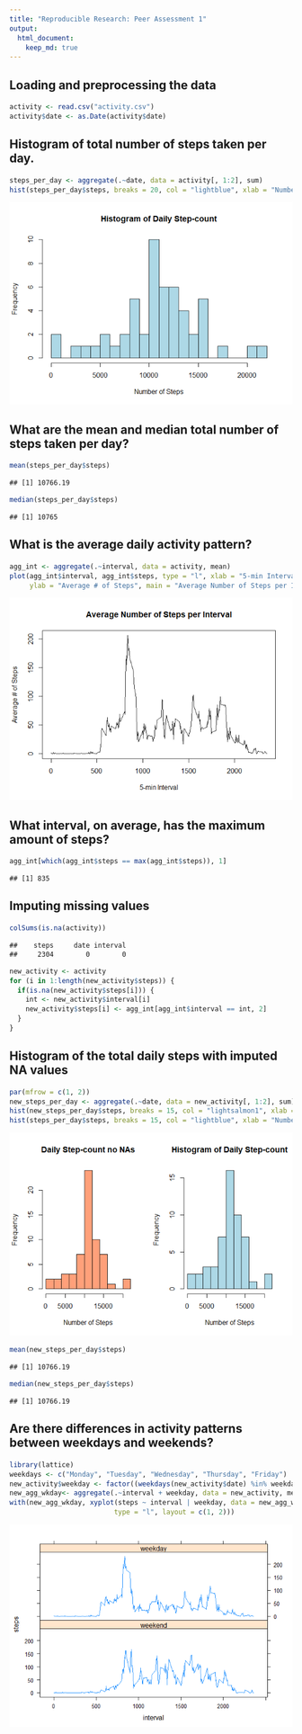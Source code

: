 ```yaml
---
title: "Reproducible Research: Peer Assessment 1"
output: 
  html_document:
    keep_md: true
---
```



## Loading and preprocessing the data

```r
activity <- read.csv("activity.csv")
activity$date <- as.Date(activity$date)
```

## Histogram of total number of steps taken per day.

```r
steps_per_day <- aggregate(.~date, data = activity[, 1:2], sum)
hist(steps_per_day$steps, breaks = 20, col = "lightblue", xlab = "Number of Steps", main = "Histogram of Daily Step-count")
```

![](Reproducible-Research-Peer-Assessment-1_files/figure-html/unnamed-chunk-2-1.png)<!-- -->

## What are the mean and median total number of steps taken per day?

```r
mean(steps_per_day$steps)
```

```
## [1] 10766.19
```

```r
median(steps_per_day$steps)
```

```
## [1] 10765
```

## What is the average daily activity pattern?

```r
agg_int <- aggregate(.~interval, data = activity, mean)
plot(agg_int$interval, agg_int$steps, type = "l", xlab = "5-min Interval", 
     ylab = "Average # of Steps", main = "Average Number of Steps per Interval")
```

![](Reproducible-Research-Peer-Assessment-1_files/figure-html/unnamed-chunk-4-1.png)<!-- -->

## What interval, on average, has the maximum amount of steps?

```r
agg_int[which(agg_int$steps == max(agg_int$steps)), 1]
```

```
## [1] 835
```

## Imputing missing values

```r
colSums(is.na(activity))
```

```
##    steps     date interval 
##     2304        0        0
```

```r
new_activity <- activity
for (i in 1:length(new_activity$steps)) {
  if(is.na(new_activity$steps[i])) {
    int <- new_activity$interval[i]
    new_activity$steps[i] <- agg_int[agg_int$interval == int, 2]
  }
}
```

## Histogram of the total daily steps with imputed NA values

```r
par(mfrow = c(1, 2))
new_steps_per_day <- aggregate(.~date, data = new_activity[, 1:2], sum)
hist(new_steps_per_day$steps, breaks = 15, col = "lightsalmon1", xlab = "Number of Steps", main = "Daily Step-count no NAs")
hist(steps_per_day$steps, breaks = 15, col = "lightblue", xlab = "Number of Steps", main = "Histogram of Daily Step-count")
```

![](Reproducible-Research-Peer-Assessment-1_files/figure-html/unnamed-chunk-7-1.png)<!-- -->

```r
mean(new_steps_per_day$steps)
```

```
## [1] 10766.19
```

```r
median(new_steps_per_day$steps)
```

```
## [1] 10766.19
```


## Are there differences in activity patterns between weekdays and weekends?

```r
library(lattice)
weekdays <- c("Monday", "Tuesday", "Wednesday", "Thursday", "Friday")
new_activity$weekday <- factor((weekdays(new_activity$date) %in% weekdays), levels=c(FALSE, TRUE), labels=c('weekend', 'weekday'))
new_agg_wkday<- aggregate(.~interval + weekday, data = new_activity, mean)
with(new_agg_wkday, xyplot(steps ~ interval | weekday, data = new_agg_wkday, 
                          type = "l", layout = c(1, 2)))
```

![](Reproducible-Research-Peer-Assessment-1_files/figure-html/unnamed-chunk-8-1.png)<!-- -->




